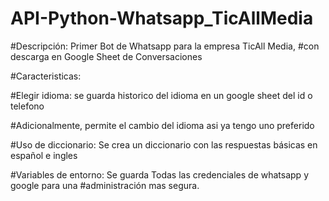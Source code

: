 # API-Python-Whatsapp_TicAllMedia

#Descripción: Primer Bot de Whatsapp para la empresa TicAll Media, 
#con descarga en Google Sheet de Conversaciones

#Caracteristicas: 

#Elegir idioma: se guarda historico del idioma en un google sheet del id o telefono

#Adicionalmente, permite el cambio del idioma asi ya tengo uno preferido

#Uso de diccionario: Se crea un diccionario con las respuestas básicas en español e ingles

#Variables de entorno: Se guarda Todas las credenciales de whatsapp y google para una 
#administración mas segura.

